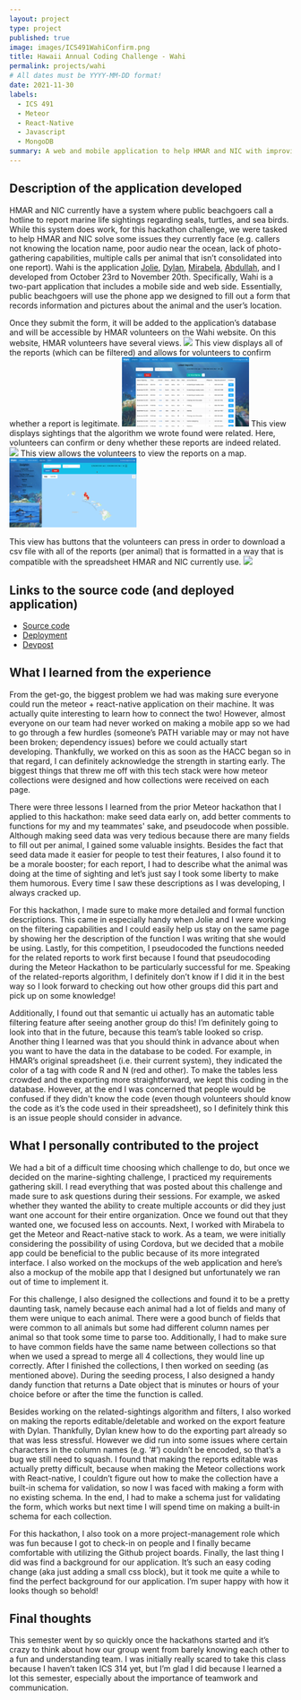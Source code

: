 ```yaml
---
layout: project
type: project
published: true
image: images/ICS491WahiConfirm.png
title: Hawaii Annual Coding Challenge - Wahi
permalink: projects/wahi
# All dates must be YYYY-MM-DD format!
date: 2021-11-30
labels:
  - ICS 491
  - Meteor
  - React-Native
  - Javascript
  - MongoDB
summary: A web and mobile application to help HMAR and NIC with improving the efficiency and accuracy of marine animal sightings.
---
```


## Description of the application developed
HMAR and NIC currently have a system where public beachgoers call a hotline to report marine life sightings regarding seals, turtles, and sea birds. While this system does work, for this hackathon challenge, we were tasked to help HMAR and NIC solve some issues they currently face (e.g.  callers not knowing the location name, poor audio near the ocean, lack of photo-gathering capabilities, multiple calls per animal that isn’t consolidated into one report). Wahi is the application [Jolie](https://jolieching.github.io/), [Dylan](https://dylandecker.github.io/projects/), [Mirabela](https://miraabela.github.io/), [Abdullah](https://mujtaba-a-quadri.github.io/), and I developed from October 23rd to November 20th. Specifically, Wahi is a two-part application that includes a mobile side and web side. Essentially, public beachgoers will use the phone app we designed to fill out a form that records information and pictures about the animal and the user’s location. 

Once they submit the form, it will be added to the application’s database and will be accessible by HMAR volunteers on the Wahi website. On this website, HMAR volunteers have several views. 
<img class="ui floated rounded image" width="45%" src="../images/ICS491WahiLanding.png">
This view displays all of the reports (which can be filtered) and allows for volunteers to confirm whether a report is legitimate.
<img class="ui floated rounded image" width="45%" src="../images/ICS491WahiList.png">
This view displays sightings that the algorithm we wrote found were related. Here, volunteers can confirm or deny whether these reports are indeed related. 
<img class="ui floated rounded image" width="45%" src="../images/ICS491WahiConfirm.png">
This view allows the volunteers to view the reports on a map.
<img class="ui floated rounded image" width="45%" src="../images/ICS491WahiMap.png">

This view has buttons that the volunteers can press in order to download a csv file with all of the reports (per animal) that is formatted in a way that is compatible with the spreadsheet HMAR and NIC currently use. 
<img class="ui floated rounded image" width="45%" src="../images/ICS491WahiExport.png">

## Links to the source code (and deployed application)
 - [Source code](https://github.com/HACC2021/DAAJ)
 - [Deployment](https://daaj.meteorapp.com/)
 - [Devpost](https://devpost.com/software/daaj)

## What I learned from the experience
From the get-go, the biggest problem we had was making sure everyone could run the meteor + react-native application on their machine. It was actually quite interesting to learn how to connect the two! However, almost everyone on our team had never worked on making a mobile app so we had to go through a few hurdles (someone’s PATH variable may or may not have been broken; dependency issues) before we could actually start developing. Thankfully, we worked on this as soon as the HACC began so in that regard, I can definitely acknowledge the strength in starting early. The biggest things that threw me off with this tech stack were how meteor collections were designed and how collections were received on each page.

There were three lessons I learned from the prior Meteor hackathon that I applied to this hackathon: make seed data early on, add better comments to functions for my and my teammates' sake, and pseudocode when possible. Although making seed data was very tedious because there are many fields to fill out per animal, I gained some valuable insights. Besides the fact that seed data made it easier for people to test their features, I also found it to be a morale booster; for each report, I had to describe what the animal was doing at the time of sighting and let’s just say I took some liberty to make them humorous. Every time I saw these descriptions as I was developing, I always cracked up. 

For this hackathon, I made sure to make more detailed and formal function descriptions. This came in especially handy when Jolie and I were working on the filtering capabilities and I could easily help us stay on the same page by showing her the description of the function I was writing that she would be using. Lastly, for this competition, I pseudocoded the functions needed for the related reports to work first because I found that pseudocoding during the Meteor Hackathon to be particularly successful for me. Speaking of the related-reports algorithm, I definitely don’t know if I did it in the best way so I look forward to checking out how other groups did this part and pick up on some knowledge!

Additionally, I found out that semantic ui actually has an automatic table filtering feature after seeing another group do this! I’m definitely going to look into that in the future, because this team’s table looked so crisp. Another thing I learned was that you should think in advance about when you want to have the data in the database to be coded. For example, in HMAR’s original spreadsheet (i.e. their current system), they indicated the color of a tag with code R and N (red and other). To make the tables less crowded and the exporting more straightforward, we kept this coding in the database. However, at the end I was concerned that people would be confused if they didn't know the code (even though volunteers should know the code as it’s the code used in their spreadsheet), so I definitely think this is an issue people should consider in advance. 

## What I personally contributed to the project
We had a bit of a difficult time choosing which challenge to do, but once we decided on the marine-sighting challenge, I practiced my requirements gathering skill. I read everything that was posted about this challenge and made sure to ask questions during their sessions. For example, we asked whether they wanted the ability to create multiple accounts or did they just want one account for their entire organization. Once we found out that they wanted one, we focused less on accounts. Next, I worked with Mirabela to get the Meteor and React-native stack to work. As a team, we were initially considering the possibility of using Cordova, but we decided that a mobile app could be beneficial to the public because of its more integrated interface. I also worked on the mockups of the web application and here’s also a mockup of the mobile app that I designed but unfortunately we ran out of time to implement it. 

For this challenge, I also designed the collections and found it to be a pretty daunting task, namely because each animal had a lot of fields and many of them were unique to each animal. There were a good bunch of fields that were common to all animals but some had different column names per animal so that took some time to parse too. Additionally, I had to make sure to have common fields have the same name between collections so that when we used a spread to merge all 4 collections, they would line up correctly. After I finished the collections, I then worked on seeding (as mentioned above). During the seeding process, I also designed a handy dandy function that returns a Date object that is minutes or hours of your choice before or after the time the function is called. 

Besides working on the related-sightings algorithm and filters, I also worked on making the reports editable/deletable and worked on the export feature with Dylan. Thankfully, Dylan knew how to do the exporting part already so that was less stressful. However we did run into some issues where certain characters in the column names (e.g. ‘#’) couldn’t be encoded, so that’s a bug we still need to squash. I found that making the reports editable was actually pretty difficult, because when making the Meteor collections work with React-native, I couldn’t figure out how to make the collection have a built-in schema for validation, so now I was faced with making a form with no existing schema. In the end, I had to make a schema just for validating the form, which works but next time I will spend time on making a built-in schema for each collection. 

For this hackathon, I also took on a more project-management role which was fun because I got to check-in on people and I finally became comfortable with utilizing the Github project boards. Finally, the last thing I did was find a background for our application. It’s such an easy coding change (aka just adding a small css block), but it took me quite a while to find the perfect background for our application. I’m super happy with how it looks though so behold!

## Final thoughts
This semester went by so quickly once the hackathons started and it’s crazy to think about how our group went from barely knowing each other to a fun and understanding team. I was initially really scared to take this class because I haven’t taken ICS 314 yet, but I’m glad I did because I learned a lot this semester, especially about the importance of teamwork and communication.
